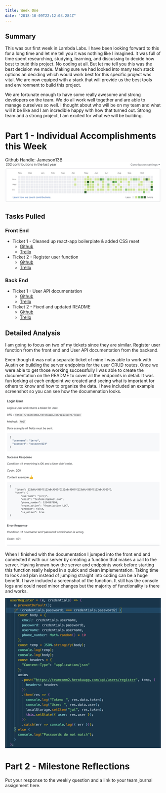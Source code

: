 ```yaml
---
title: Week One
date: "2018-10-09T22:12:03.284Z"
---
```


## Summary
This was our first week in Lambda Labs. I have been looking forward to this for a long time and let me tell you it was nothing like I imagined. It was full of time spent researching, studying, learning, and discussing to decide how best to buid this project. No coding at all. But let me tell you this was the best decision we made. Making sure we had looked into many tech stack options an deciding which would work best for this specific project was vital. We are now equiped with a stack that will provide us the best tools and environment to build this project.

We are fortunate enough to have some really awesome and strong developers on the team. We do all work well together and are able to manage ourselves so well. I thought about who will be on my team and what will it be like and I am incredible happy with how that turned out. Strong team and a strong project, I am excited for what we will be building.

# Part 1 - Individual Accomplishments this Week
Github Handle: Jameson13B
![Github Graph](./graph.jpg)

## Tasks Pulled

### Front End
* Ticket 1 - Cleaned up react-app boilerplate & added CSS reset
  * [Github](https://github.com/Lambda-School-Labs/Labs8-TeamComms/pull/1)
  * [Trello](https://trello.com/c/FZy5oINY)
* Ticket 2 - Register user function
  * [Github](https://github.com/Lambda-School-Labs/Labs8-TeamComms/pull/14)
  * [Trello](https://trello.com/c/PkIsY6IH)

### Back End
* Ticket 1 - User API documentation
  * [Github](https://github.com/Lambda-School-Labs/Labs8-TeamComms/pull/12)
  * [Trello](https://trello.com/c/e57NZYFx)
* Ticket 2 - Fixed and updated README
  * [Github](https://github.com/Lambda-School-Labs/Labs8-TeamComms/pull/15)
  * [Trello](https://trello.com/c/8wSlt57F)

## Detailed Analysis
I am going to focus on two of my tickets since they are similar. Register user function from the front end and User API documentation from the backend.

Even though it was not a separate ticket of mine I was able to work with Austin on building the server endpoints for the user CRUD routes. Once we were able to get those working successfully I was able to create the documentation on the README to cover all the endpoints in detail. It was fun looking at each endpoint we created and seeing what is important for others to know and how to organize the data. I have included an example screenshot so you can see how the documenation looks.

![Login Endpoint Doc](./login-endpoint.jpg)

When I finished with the documentation I jumped into the front end and connected it with our server by creating a function that makes a call to the server. Having known how the server and endpoints work before starting this function really helped in a quick and clean implementation. Taking time to look and plan instead of jumping straight into coding can be a huge benefit. I have included a screenshot of the function. It still has the console logs and could need minor changes but the majority of functionality is there and works.

![Register Function](./register-function.jpg)

# Part 2 - Milestone Reflections
Put your response to the weekly question and a link to your team journal assignment here.